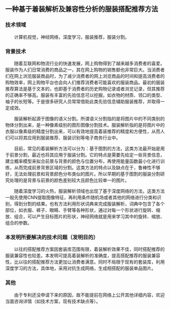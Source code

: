 ## 一种基于着装解析及兼容性分析的服装搭配推荐方法

### 技术领域

　　计算机视觉，神经网络，深度学习，服装推荐，服装分割。
    

### 背景技术

　　随着互联网和物流行业的快速发展，网上购物得到了越来越多消费者的喜爱。服装作为人们日常消费的商品之一，其在网上购物的销售额也非常巨大。当消费者们在网上浏览服装商品时，为了减少消费者的网上浏览商品的时间和提高消费者的购物效率，网上购物平台也会向人们推荐消费者可能喜欢的服装商品。最初的服装推荐算法是基于文本的，也即基于消费者的历史购物记录或者浏览记录，但其推荐的正确率不够高。服装有丰富的先验信息可以挖掘，如衣物的材质、领口的类型、袖子的长短等。于是很多研究人员常常借助此类先验信息辅助服装推荐，并取得一定成效。

　　服装解析起源于图像的语义分割。所谓语义分割指的是将图片中的不同类别的物体分割出来，是一种像素级别的图形图像分割技术。服装解析指的是将图片中的衣服以像素级的精度分割出来，可以有效地提高着装推荐的精度和方便性，从而人们可以将其应用到服装推荐、服装识别等电子商务行业中。

　　目前，常见的着装解析方法可以分为：基于图割的方法，这类方法最开始是用于前景分割，最近也将其应用于服装分割。它的特点是需要先给定一些背景信息，建立概率模型来拟合前景与背景的颜色与位置分布，再使用能量函数最小化进行训练，从而完成前景背景区域的分割。这类方法的特点以及缺点在于，鲁棒性不够好，无法处理前景和背景颜色分布类似的图片。所以早期的基于图割的服装分割研究处理的是背景与前景的颜色差别较大且颜色比较单一的图片。

　　随着深度学习的火热，服装解析领域也出现了基于深度网络的方法，这类方法一般先使用CNN提取图像特征，再利用条件随机场或者其他的网络进行分类和识别，得到分割的结果。也有方法利用形状词典来完成服装解析，词典中包含了各个部位，如衣服、裤子、眼睛、手臂等各种形状，通过对每一个形状进行旋转、缩放、组合，可以产生目标图片的形状，神经网络就是用来学习其中的旋转、缩放、组合的参数。

### 本发明所要解决的技术问题（发明目的）

　　以往的搭配推荐方案因套装库范围有限，着装解析效果不佳，同时搭配推荐的服装兼容性也较差。本发明可提高着装解析的准确度，提高搭配推荐的服装兼容性，比以往的搭配推荐方法更加让消费者满意。同时不局限于现有的套装库，利用深度学习的方法，具体地，采用对抗生成网络，生成相搭配的服装单品图片。

### 其他

　　由于专利还没申请下来的原因，故不能提前在网络上公开其他详细内容，欢迎当面咨询详情（如技术方案，现有技术缺点等）。





